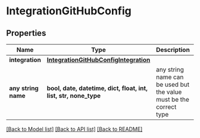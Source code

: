 # IntegrationGitHubConfig


## Properties
Name | Type | Description | Notes
------------ | ------------- | ------------- | -------------
**integration** | [**IntegrationGitHubConfigIntegration**](IntegrationGitHubConfigIntegration.md) |  | 
**any string name** | **bool, date, datetime, dict, float, int, list, str, none_type** | any string name can be used but the value must be the correct type | [optional]

[[Back to Model list]](../README.md#documentation-for-models) [[Back to API list]](../README.md#documentation-for-api-endpoints) [[Back to README]](../README.md)


